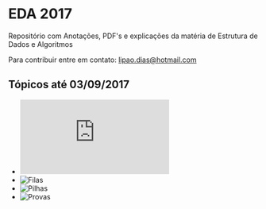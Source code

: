 # EDA 2017
Repositório com Anotações, PDF's e explicações da matéria de Estrutura de Dados e Algoritmos

Para contribuir entre em contato: lipao.dias@hotmail.com

## Tópicos até 03/09/2017
* ![Anotações Gerais + Explicações](https://github.com/filypsdias/eda2017/blob/master/Notes.c)
* ![Filas](https://github.com/filypsdias/eda2017/tree/master/Filas)
* ![Pilhas](https://github.com/filypsdias/eda2017/tree/master/Pilhas)
* ![Provas](https://github.com/filypsdias/eda2017/tree/master/Provas)
